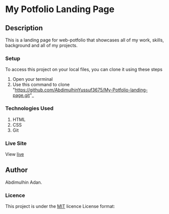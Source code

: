# My Potfolio Landing Page
## Description
This is a landing page for  web-potfolio that showcases all of my work, skills, background and all of my projects.
### Setup
To access this project on your local files, you can clone it using these steps
1. Open your terminal
1. Use this command to clone "https://github.com/AbdimulhinYussuf3675/My-Potfolio-landing-page.git"_
### Technologies Used

1. HTML
1. CSS
1. Git

### Live Site
View [live](https://github.com/AbdimulhinYussuf3675/My-Potfolio-landing-page.git)
## Author

Abdimulhin Adan.
### Licence
This project is under the  [MIT](LICENCE) licence
License format:
